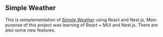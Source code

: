 ## Simple Weather
This is reimplementation of [Simple Weather](https://github.com/antonic901/simple-weather-app) using React and Nest.js. Main purpose of this project was learning of React + MUI and Nest.js. There are also some  new features.
